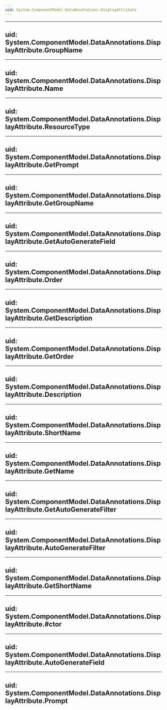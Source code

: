 ```yaml
---
uid: System.ComponentModel.DataAnnotations.DisplayAttribute
---
```


---
uid: System.ComponentModel.DataAnnotations.DisplayAttribute.GroupName
---

---
uid: System.ComponentModel.DataAnnotations.DisplayAttribute.Name
---

---
uid: System.ComponentModel.DataAnnotations.DisplayAttribute.ResourceType
---

---
uid: System.ComponentModel.DataAnnotations.DisplayAttribute.GetPrompt
---

---
uid: System.ComponentModel.DataAnnotations.DisplayAttribute.GetGroupName
---

---
uid: System.ComponentModel.DataAnnotations.DisplayAttribute.GetAutoGenerateField
---

---
uid: System.ComponentModel.DataAnnotations.DisplayAttribute.Order
---

---
uid: System.ComponentModel.DataAnnotations.DisplayAttribute.GetDescription
---

---
uid: System.ComponentModel.DataAnnotations.DisplayAttribute.GetOrder
---

---
uid: System.ComponentModel.DataAnnotations.DisplayAttribute.Description
---

---
uid: System.ComponentModel.DataAnnotations.DisplayAttribute.ShortName
---

---
uid: System.ComponentModel.DataAnnotations.DisplayAttribute.GetName
---

---
uid: System.ComponentModel.DataAnnotations.DisplayAttribute.GetAutoGenerateFilter
---

---
uid: System.ComponentModel.DataAnnotations.DisplayAttribute.AutoGenerateFilter
---

---
uid: System.ComponentModel.DataAnnotations.DisplayAttribute.GetShortName
---

---
uid: System.ComponentModel.DataAnnotations.DisplayAttribute.#ctor
---

---
uid: System.ComponentModel.DataAnnotations.DisplayAttribute.AutoGenerateField
---

---
uid: System.ComponentModel.DataAnnotations.DisplayAttribute.Prompt
---
